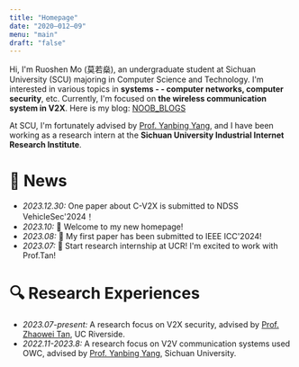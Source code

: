 ```yaml
---
title: "Homepage"
date: "2020–012–09"
menu: "main"
draft: "false"
---
```


Hi, I'm Ruoshen Mo (莫若燊), an undergraduate student at Sichuan University (SCU) majoring in Computer Science and Technology. I'm interested in various topics in **systems - - computer networks, computer security**, etc. Currently, I'm focused on **the wireless communication system in V2X**. Here is my blog: [NOOB_BLOGS](https://morrishohoho.github.io/NOOB_BLOGS/)

At SCU, I'm fortunately advised by [Prof. Yanbing Yang](https://scholar.google.com/citations?user=qpLuOggAAAAJ), and I have been working as a research intern at the **Sichuan University Industrial Internet Research Institute**.

# 📢 News
- *2023.12.30:* One paper about C-V2X is submitted to NDSS VehicleSec'2024！
- *2023.10:* 🎉 Welcome to my new homepage!
- *2023.08:* 🎉 My first paper has been submitted to IEEE ICC'2024!
- *2023.07:* 🎉 Start research internship at UCR! I'm excited to work with Prof.Tan!

# 🔍 Research Experiences
- *2023.07-present:* A research focus on V2X security, advised by [Prof. Zhaowei Tan](https://cs.ucr.edu/~ztan/), UC Riverside.
- *2022.11-2023.8:* A research focus on V2V communication systems used OWC, advised by [Prof. Yanbing Yang](https://scholar.google.com/citations?user=qpLuOggAAAAJ), Sichuan University.

<script type='text/javascript' id='mapmyvisitors' src='https://mapmyvisitors.com/map.js?cl=080808&w=a&t=tt&d=f8qWx_QFphcnlZIXLc9q7HdY1ARjP0tCgLI5w_STvy4&co=ffffff&cmo=3acc3a&cmn=ff5353&ct=050000'></script>